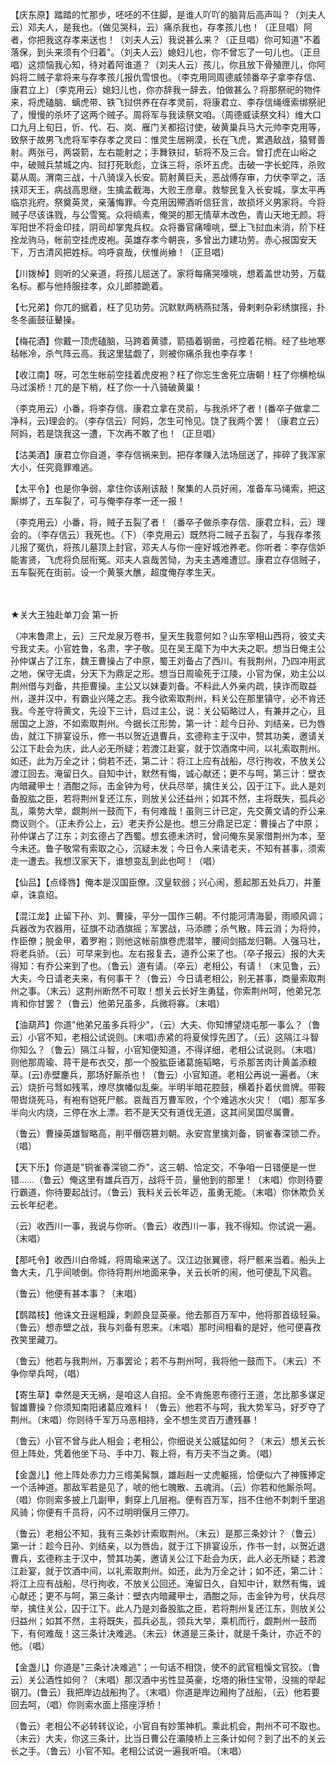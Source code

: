<!-- { "loadSidebar": true } -->
【庆东原】踏踏的忙那步，呸呸的不住脚，是谁人吖吖的脑背后高声叫？（刘夫人云）邓夫人，是我也。（做见哭科，云）痛杀我也，存孝孩儿也！（正旦唱）阿者，你把我这存孝来送也！（刘夫人云）我说甚么来？（正旦唱）你可知道"不着落保，到头来须有个归着"。（刘夫人云）媳妇儿也，你不曾忘了一句儿也。（正旦唱）这烦恼我心知，待对着阿谁道？（刘夫人云）孩儿，你且放下骨殖匣儿，你阿妈将二贼子拿将来与存孝孩儿报仇雪恨也。（李克用同周德威领番卒子拿李存信、康君立上）（李克用云）媳妇儿也，你亦辞我一辞去，怕做甚么？将那祭祀的物件来，将虎磕脑、螭虎带、铁飞挝供养在存孝灵前，将康君立、李存信绳缠索绑祭祀了，慢慢的杀坏了这两个贼子。周将军与我读祭文咱。（周德威读祭文科）维大口口九月上旬日，忻、代、石、岚、雁门关都招讨使，破黄巢兵马大元帅李克用等，致祭于故男飞虎将军李存孝之灵曰：惟灵生居朔漠，长在飞虎，累遇敌战，猿臂善射。两张弓，两袋箭，左右能射之；手舞铁挝，斩将不及三合。曾打虎在山峪之中，破贼兵禁城之内、挝打死耿彪，立诛三将，杀坏五虎。击破一字长蛇阵，杀败葛从周。渭南三战，十八骑误入长安。箭射黄巨夭，恶战傅存审，力伏李罕之，活挟邓天王，病战高思继，生擒孟截海，大败王彦章。救黎民复入长安城，享太平再临京兆府。祭奠英灵，亲藩悔罪。今克用因殢酒听信狂言，故损坏义男家将。今将贼子尽该诛戮，与公雪冤。众将缟素，俺哭的那无情草木改色，青山天地无颜。将军阳世不将金印挂，阴司却掌鬼兵权。众将番官痛嚎咷，壁上飞挝血未消，阶下枉拴龙驹马，帐前空挂虎皮袍。英雄存孝今朝丧，多曾出力建功劳。赤心报国安天下，万古清风把姓标。呜呼哀哉，伏惟尚飨！（正旦唱）

【川拨棹】则听的父亲道，将孩儿屈送了。家将每痛哭嚎咷，想着盖世功劳，万载名标。都与他持服挂孝，众儿郎膝跪着。

【七兄弟】你兀的据着，枉了见功劳。沉默默两柄燕挝落，骨剌剌杂彩绣旗摇，扑冬冬画鼓征鼙操。

【梅花酒】你戴一顶虎磕脑，马跨着黄骠，箭插着钢凿，弓控着花梢。经了些地寒毡帐冷，杀气阵云高。我这里猛觑了，则被你痛杀我也李存孝！

【收江南】呀，可怎生帐前空挂着虎皮袍？枉了你忘生舍死立唐朝！枉了你横枪纵马过溪桥！兀的是下梢，枉了你一十八骑破黄巢！

（李克用云）小番，将李存信、康君立拿在灵前，与我杀坏了者！(番卒子做拿二净科，云)理会的。（李存信云）阿妈，怎生可怜见。饶了我两个罢！（康君立云）阿妈，若是饶我这一遭，下次再不敢了也！（正旦唱）

【沽美酒】康君立你自道，李存信祸来到。把存孝赚入法场屈送了，摔碎了我浑家大小，任究竟罪难逃。

【太平令】也是你争弱，拿住你该剐该敲！聚集的人员好闹，准备车马绳索，把这厮绑了，五车裂了，可与俺李存孝一还一报！

（李克用云）小番，将，贼子五裂了者！（番卒子做杀李存信、康君立科，云）理会的。（李存信云）我死也。（下）（李克用云）既然将二贼子五裂了，与我存孝孩儿报了冤仇，将孩儿墓顶上封官，邓夫人与你一座好城池养老。你听者：李存信妒能害贤，飞虎将负屈衔冤。邓夫人哀哉苦恸，为夫主遇难遭愆。康君立存信贼子，五车裂死在街前。设一个黄箓大醮，超度俺存孝生天。




　
　




★关大王独赴单刀会
第一折

（冲末鲁肃上，云）三尺龙泉万卷书，皇天生我意何如？山东宰相山西将，彼丈夫兮我丈夫。小官姓鲁，名肃，字子敬。见在吴王麾下为中大夫之职。想当日俺主公孙仲谋占了江东，魏王曹操占了中原，蜀王刘备占了西川。有我荆州，乃四冲用武之地，保守无虞，分天下为鼎足之形。想当日周瑜死于江陵，小官为保，劝主公以荆州借与刘备，共拒曹操。主公又以妹妻刘备。不料此人外亲内疏，挟诈而取益州，遂并汉中，有霸业兴隆之志。我今欲索取荆州，料关公在那里镇守，必不肯还我。今差守将黄文，先设下三计，启过主公，说：关公韬略过人，有兼并之心，且居国之上游，不如索取荆州。今据长江形势，第一计：趁今日孙、刘结亲，已为唇齿，就江下排宴设乐，修一书以贺近退曹兵，玄德称主于汉中，赞其功美，邀请关公江下赴会为庆，此人必无所疑；若渡江赴宴，就于饮酒席中间，以礼索取荆州。如还，此为万全之计；倘若不还，第二计：将江上应有战船，尽行拘收，不放关公渡江回去。淹留日久。自知中计，默然有悔，诚心献还；更不与呵，第三计：壁衣内暗藏甲士！酒酣之际，击金钟为号，伏兵尽举，擒住关公，囚于江下。此人是刘备股肱之臣，若将荆州复还江东，则放关公还益州；如其不然，主将既失，孤兵必乱，乘势大举，觑荆州一鼓而下，有何难哉！虽则三计已定，先交黄文请的乔公来商议则个。（正未乔公上，云）老夫乔公是也。想三分鼎足已定：曹操占了中原；孙仲谋占了江东；刘玄德占了西蜀。想玄德未济时，曾问俺东吴家借荆州为本，至今未还。鲁子敬常有索取之心，沉疑未发；今日令人来请老夫，不知有甚事，须索走一遭去。我想汉家天下，谁想变乱到此也呵！（唱）

【仙吕】【点绛唇】俺本是汉国臣僚。汉皇软弱；兴心闹，惹起那五处兵刀，并董卓，诛袁绍。

【混江龙】止留下孙、刘、曹操，平分一国作三朝。不付能河清海晏，雨顺风调；兵器改为农器用，征旗不动酒旗摇；军罢战，马添膘；杀气散，阵云消；为将帅，作臣僚；脱金甲，着罗袍；则他这帐前旗卷虎潜竿，腰间剑插龙归鞘。人强马壮，将老兵骄。（云）可早来到也。左右报复去，道乔公来了也。（卒子报云）报的大夫得知：有乔公来到了也。（鲁云）道有请。（卒云）老相公，有请！（末见鲁，云）大夫，今日请老夫来，有何事干？（鲁云）今日请老相公，别无甚事，商量索取荆州之事。（末云）这荆州断然不可取！想关云长好生勇猛，你索荆州呵，他弟兄怎肯和你甘罢？（鲁云）他弟兄虽多，兵微将寡。（末唱）

【油葫芦】你道"他弟兄虽多兵将少"，（云）大夫、你知博望烧屯那一事么？（鲁云）小官不知，老相公试说则。(末唱)赤紧的将夏侯惇先困了。（云）这隔江斗智你知么？（鲁云）隔江斗智，小官知便知道，不得详细，老相公试说则。（末唱）则他那周瑜、蒋干是布衣交，那一个股肱臣诸葛施韬略，亏杀那苦肉计黄盖添粮草。(云)赤壁鏖兵，那场好厮杀也！（鲁云）小官知道。老相公再说一遍者。（末云）烧折弓驽如残苇，燎尽旗幡似乱柴。半明半暗花腔鼓，横着扑着伏兽牌。带鞍带辔烧死马，有袍有铠死尸骸。哀哉百万曹军败，个个难逃水火灾！（唱）那军多半向火内烧，三停在水上漂。若不是天交有道伐无道，这其间吴国尽属曹。

（鲁云）曹操英雄智略高，削平僭窃篡刘朝。永安宫里擒刘备，铜雀春深锁二乔。（唱）

【天下乐】你道是"铜雀春深锁二乔"，这三朝、恰定交，不争咱一日错便是一世错……（鲁云）俺这里有雄兵百万，战将千员，量他到的那里！（末唱）你则待要行霸道，你待要起战讨。（鲁云）我料关云长年迈，虽勇无能。（末唱）你休欺负关云长年纪老。

（云）收西川一事，我说与你听。（鲁云）收西川一事，我不得知。你试说一遍。（末唱）

【那吒令】收西川白帝城，将周瑜来送了。汉江边张翼德，将尸骸来当着。船头上鲁大夫，几乎间唬倒。你待将荆州地面来争，关云长听的闹，他可便乱下风雹。

（鲁云）他便有甚本事？（末唱）

【鹊踏枝】他诛文丑逞粗躁，刺颜良显英豪。他去那百万军中，他将那首级轻枭。（鲁云）想赤壁之战，我与刘备有恩来。（末唱）那时间相看的是好，他可便喜孜孜笑里藏刀。

（鲁云）他若与我荆州，万事罢论；若不与荆州呵，我将他一鼓而下。（末云）不争你举兵呵，（唱）

【寄生草】幸然是天无祸，是咱这人自招。全不肯施恩布德行王道，怎比那多谋足智雄曹操？你须知南阳诸葛应难料！（鲁云）他若不与呵，我大势军马，好歹夺了荆州。（末唱）你则待千军万马恶相持，全不想生灵百万遭残暴！

（鲁云）小官不曾与此人相会；老相公，你细说关公威猛如何？（末云）想关云长但上阵处，凭着他坐下马、手中刀、鞍上将，有万夫不当之勇。（唱）

【金盏儿】他上阵处赤力力三绺美髯飘，雄赳赳一丈虎躯摇，恰便似六了神簇捧定一个活神道。那敌军若是见了，唬的他七魄散、五魂消。（云）你若和他厮杀呵。（唱）你则索多披上几副甲，剩穿上几层袍。便有百万军，挡不住他不刺刺千里追风骑；你便有千员将，闪不过明明偃月三停刀。

（鲁云）老相公不知，我有三条妙计索取荆州。（末云）是那三条妙计？（鲁云）第一计：趁今日孙、刘结亲，以为唇齿，就于江下排宴设乐，作书一封，以贺近退曹兵，玄德称主于汉中，赞其功美，邀请关公江下赴会为庆，此人必无所疑；若渡江赴宴，就于饮酒中间，以礼索取荆州。如还，此为万全之计；如不还，第二计：将江上应有战船，尽行拘收，不放关公回还。淹留日久，自知中计，默然有悔，诚心献还；更不与呵，第三条计：壁衣内暗藏甲士，酒酣之际，击金钟为号，伏兵尽举，擒住关公，囚于江下。此人乃是刘备股肱之臣，若将荆州复还江东，则放关公归益州；如其不然，主将既失，孤兵必乱，领兵大举，乘机而行，觑荆州一鼓而下，有何难哉！这三条计决难逃。（末云）休道是三条计，就是千条计，亦近不的他。（唱）

【金盏儿】你道是"三条计决难逃"；一句话不相饶，使不的武官粗懆文官狡。（鲁云）关公酒性如何？（末唱）那汉酒中劣性显英豪，圪塔的揪住宝带，没揣的举起钢刀。(鲁云）我把岸边战船拘了。（末唱）你道是岸边厢拘了战船，（云）他若要回去呵，（唱）你则索水面上搭座浮桥！

（鲁云）老相公不必转转议论，小官自有妙策神机。乘此机会，荆州不可不取也。（末云）大夫，你这三条计，比当日曹公在灞陵桥上三条计如何？到了出不的关云长之手。（鲁云）小官不知。老相公试说一遍我听咱。（末唱）


